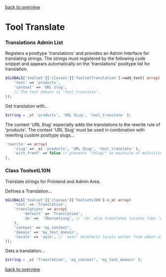 [back to overview](../../README.markdown#tools)

Tool Translate
===============================

### Translations Admin List

Registers a posttype 'translations' and provides an Admin Interface for translating strings. The strings must registered by the following code snippet and appears automatically on the 'translations' posttype list for translation.

````php
$GLOBALS['toolset']['classes']['ToolsetTranslation']->add_text( array(
    'text' => 'products',
    'context' => 'URL Slug',
    // The text domain is 'tool_translate'.
));
````

Get translation with…
````php
$string = _x( 'products', 'URL SLug', 'tool_translate' );
````

The context 'URL Slug' especially adds the translations to the rewrite rule of 'products'. The context 'URL Slug' must be used in combination with rewriting custom posttype slugs…
````php
'rewrite' => array(
    'slug' => _x( 'products', 'URL SLug', 'tool_translate' ),
    'with_front' => false // prevents "/blog/" on mainsite of multisites
),
````

### Class ToolsetL10N

Translate strings for Frontend and Admin Area.

Defines a Translation…
````php
$GLOBALS['toolset']['classes']['ToolsetL10N']->_x( array(
    'text' => 'Translation',
    'translations' => array(
        'default' => 'Translation',
        'de' =>  'Übersetzung', // 'de' also translates locales like 'de_DE', 'de_AU'
    ),
    'context' => 'my_context',
    'domain' => 'my_text_domain',
    'locale' => 'auto', // 'auto' detetects locale wether from admin user or frontend, 'user' translates by user locale, 'front' translates by frontend locale
));
````

Gets a translation…
````php
$string = _x( 'Translation', 'my_context', 'my_text_domain' );
````

[back to overview](../../README.markdown#tools)
